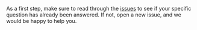 As a first step, make sure to read through the [issues](https://github.com/chime-frb-open-data/chime-frb-open-data.github.io/issues?q=) to see if your specific question has already been answered. If not, open a new issue, and we would be happy to help you.